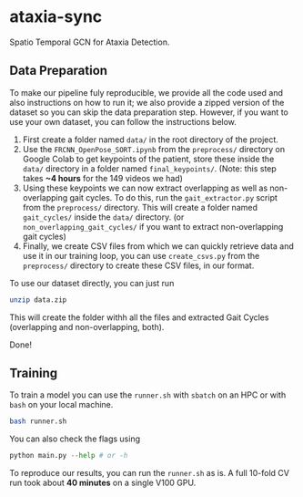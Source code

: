 # ataxia-sync
Spatio Temporal GCN for Ataxia Detection.

## Data Preparation
To make our pipeline fuly reproducible, we provide all the code used and also instructions on how to run it; we also provide a zipped version of the dataset so you can skip the data preparation step. However, if you want to use your own dataset, you can follow the instructions below.

1. First create a folder named `data/` in the root directory of the project.
2. Use the `FRCNN_OpenPose_SORT.ipynb` from the `preprocess/` directory on Google Colab to get keypoints of the patient, store these inside the `data/` directory in a folder named `final_keypoints/`. (Note: this step takes **~4 hours** for the 149 videos we had)
3. Using these keypoints we can now extract overlapping as well as non-overlapping gait cycles. To do this, run the `gait_extractor.py` script from the `preprocess/` directory. This will create a folder named `gait_cycles/` inside the `data/` directory. (or `non_overlapping_gait_cycles/` if you want to extract non-overlapping gait cycles)
4. Finally, we create CSV files from which we can quickly retrieve data and use it in our training loop, you can use `create_csvs.py` from the `preprocess/` directory to create these CSV files, in our format.

To use our dataset directly, you can just run 
```bash
unzip data.zip
```
This will create the folder withh all the files and extracted Gait Cycles (overlapping and non-overlapping, both).

Done!

## Training
To train a model you can use the `runner.sh` with `sbatch` on an HPC or with `bash` on your local machine.
```bash
bash runner.sh
```
You can also check the flags using 
```python
python main.py --help # or -h
```
To reproduce our results, you can run the `runner.sh` as is. A full 10-fold CV run took about **40 minutes** on a single V100 GPU.
